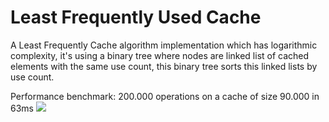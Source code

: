 # Least Frequently Used Cache

A Least Frequently Cache algorithm implementation which has logarithmic complexity, it's using a binary tree where nodes are linked list of cached elements with the same use count, this binary tree sorts this linked lists by use count.

Performance benchmark:
200.000 operations on a cache of size 90.000 in 63ms
<img src="https://lh3.googleusercontent.com/cF-NcS4A3gpVmoOBwn5v2oAOCI4iqPGHWq4zhQaSaGKgy7s-6R1KUV09m-qFWq7akDgObbZm-QXXNFFE4ORj68iF_7Jh_2L68dCh-6rnu2KXxRYpYHzlaagfF2VRmA4nNgrk7FN0iv2TbLnCeb1LmKnT8upvr5wIHBHyQXHQDQ0h6CkVrZxjV37CjECs-5Sda2dru7V9Y32bLffDW6ueWCWcdKBQUFUHDcVb5W6fTVJq4nocRUh-VOey1jSns9ciOA70TSkWlL4YLAHO4gFsw1DIuFvTubqeKo4d2sOff-H8TipoHQuIHXA36SaiXwwAViLW5AqIq-aoorDFRSfRGs4KRJ7S2xk06nRcIpnVW-8lpG6ZKfMsdgnCmo_0b50lBzH4_DRoJFxfMkqlv9M-5acRuYdYUGC_RxNrbqAsZALZGswqN2O16DteiBBxq7Ixd-sg_ewpGd9eJ2ZfhLJDoUQV5tHEU-iUUbsLbi2TQdktO06iqYoYJ_x-eABycYRWmuB9KCYZpbD6ZHCqqzpNSrDF6vnTDFRFXF0w55tvjiPfP7uw5tADvugU_-hDTyrqkJjBnwCYODzTHmrHvmQmUuXOOqxk074=w1053-h249-no" />

